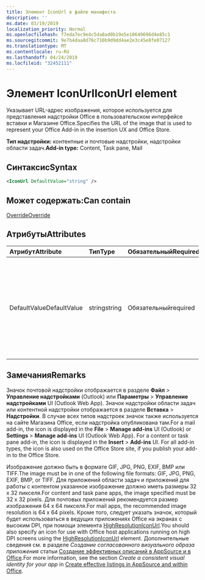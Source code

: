 ```yaml
---
title: Элемент IconUrl в файле манифеста
description: ''
ms.date: 03/19/2019
localization_priority: Normal
ms.openlocfilehash: f7eda7ec9e4c5da8ad0b19e5e10649696d4e85c1
ms.sourcegitcommit: 9e7b4daa8d76c710b9d9dd4ae2e3c45e8fe07127
ms.translationtype: MT
ms.contentlocale: ru-RU
ms.lasthandoff: 04/24/2019
ms.locfileid: "32452111"
---
```

# <a name="iconurl-element"></a><span data-ttu-id="b586c-102">Элемент IconUrl</span><span class="sxs-lookup"><span data-stu-id="b586c-102">IconUrl element</span></span>

<span data-ttu-id="b586c-103">Указывает URL-адрес изображения, которое используется для представления надстройки Office в пользовательском интерфейсе вставки и Магазине Office.</span><span class="sxs-lookup"><span data-stu-id="b586c-103">Specifies the URL of the image that is used to represent your Office Add-in in the insertion UX and Office Store.</span></span>

<span data-ttu-id="b586c-104">**Тип надстройки:** контентные и почтовые надстройки, надстройки области задач.</span><span class="sxs-lookup"><span data-stu-id="b586c-104">**Add-in type:** Content, Task pane, Mail</span></span>

## <a name="syntax"></a><span data-ttu-id="b586c-105">Синтаксис</span><span class="sxs-lookup"><span data-stu-id="b586c-105">Syntax</span></span>

```XML
<IconUrl DefaultValue="string" />
```

## <a name="can-contain"></a><span data-ttu-id="b586c-106">Может содержать:</span><span class="sxs-lookup"><span data-stu-id="b586c-106">Can contain</span></span>

[<span data-ttu-id="b586c-107">Override</span><span class="sxs-lookup"><span data-stu-id="b586c-107">Override</span></span>](override.md)

## <a name="attributes"></a><span data-ttu-id="b586c-108">Атрибуты</span><span class="sxs-lookup"><span data-stu-id="b586c-108">Attributes</span></span>

|<span data-ttu-id="b586c-109">**Атрибут**</span><span class="sxs-lookup"><span data-stu-id="b586c-109">**Attribute**</span></span>|<span data-ttu-id="b586c-110">**Тип**</span><span class="sxs-lookup"><span data-stu-id="b586c-110">**Type**</span></span>|<span data-ttu-id="b586c-111">**Обязательный**</span><span class="sxs-lookup"><span data-stu-id="b586c-111">**Required**</span></span>|<span data-ttu-id="b586c-112">**Описание**</span><span class="sxs-lookup"><span data-stu-id="b586c-112">**Description**</span></span>|
|:-----|:-----|:-----|:-----|
|<span data-ttu-id="b586c-113">DefaultValue</span><span class="sxs-lookup"><span data-stu-id="b586c-113">DefaultValue</span></span>|<span data-ttu-id="b586c-114">string</span><span class="sxs-lookup"><span data-stu-id="b586c-114">string</span></span>|<span data-ttu-id="b586c-115">Обязательный</span><span class="sxs-lookup"><span data-stu-id="b586c-115">required</span></span>|<span data-ttu-id="b586c-116">Задает значение по умолчанию для этого параметра, представленное для языкового стандарта, который указан с помощью элемента [DefaultLocale](defaultlocale.md).</span><span class="sxs-lookup"><span data-stu-id="b586c-116">Specifies the default value for this setting, expressed for the locale specified in the [DefaultLocale](defaultlocale.md) element.</span></span>|

## <a name="remarks"></a><span data-ttu-id="b586c-117">Замечания</span><span class="sxs-lookup"><span data-stu-id="b586c-117">Remarks</span></span>

<span data-ttu-id="b586c-p101">Значок почтовой надстройки отображается в разделе **Файл**  >  **Управление надстройками** (Outlook) или **Параметры**  >  **Управление надстройками** UI (Outlook Web App). Значок надстройки области задач или контентной надстройки отображается в разделе **Вставка**  >  **Надстройки**. В случае всех типов надстроек значок также используется на сайте Магазина Office, если надстройка опубликована там.</span><span class="sxs-lookup"><span data-stu-id="b586c-p101">For a mail add-in, the icon is displayed in the  **File** > **Manage add-ins** UI (Outlook) or **Settings** > **Manage add-ins** UI (Outlook Web App). For a content or task pane add-in, the icon is displayed in the **Insert** > **Add-ins** UI. For all add-in types, the icon is also used on the Office Store site, if you publish your add-in to the Office Store.</span></span>

<span data-ttu-id="b586c-121">Изображение должно быть в формате GIF, JPG, PNG, EXIF, BMP или TIFF.</span><span class="sxs-lookup"><span data-stu-id="b586c-121">The image must be in one of the following file formats: GIF, JPG, PNG, EXIF, BMP, or TIFF.</span></span> <span data-ttu-id="b586c-122">Для приложений области задач и приложений для работы с контентом указанное изображение должно иметь размеры 32 х 32 пикселя.</span><span class="sxs-lookup"><span data-stu-id="b586c-122">For content and task pane apps, the image specified must be 32 x 32 pixels.</span></span> <span data-ttu-id="b586c-123">Для почтовых приложений рекомендуется размер изображения 64 х 64 пикселя.</span><span class="sxs-lookup"><span data-stu-id="b586c-123">For mail apps, the recommended image resolution is 64 x 64 pixels.</span></span> <span data-ttu-id="b586c-124">Кроме того, следует указать значок, который будет использоваться в ведущих приложениях Office на экранах c высоким DPI, при помощи элемента [HighResolutionIconUrl](highresolutioniconurl.md).</span><span class="sxs-lookup"><span data-stu-id="b586c-124">You should also specify an icon for use with Office host applications running on high DPI screens using the [HighResolutionIconUrl](highresolutioniconurl.md) element.</span></span> <span data-ttu-id="b586c-125">Дополнительные сведения см. в разделе _Создание согласованного визуального образа приложения_ статьи [Создание эффективных описаний в AppSource и в Office](/office/dev/store/create-effective-office-store-listings#create-a-consistent-visual-identity).</span><span class="sxs-lookup"><span data-stu-id="b586c-125">For more information, see the section _Create a consistent visual identity for your app_ in [Create effective listings in AppSource and within Office](/office/dev/store/create-effective-office-store-listings#create-a-consistent-visual-identity).</span></span>
